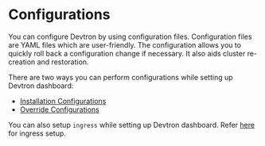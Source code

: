 # Configurations

You can configure Devtron by using configuration files. Configuration files are YAML files which are user-friendly. The configuration allows you to quickly roll back a configuration change if necessary. It also aids cluster re-creation and restoration.

There are two ways you can perform configurations while setting up Devtron dashboard:

* [Installation Configurations](installation-configuration.md)
* [Override Configurations](override-default-devtron-installation-configs.md)

You can also setup `ingress` while setting up Devtron dashboard. Refer [here](ingress-setup.md) for ingress setup.
